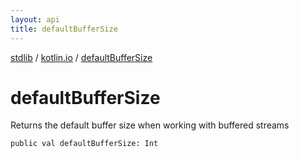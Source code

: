 ```yaml
---
layout: api
title: defaultBufferSize
---
```

[stdlib](../index.html) / [kotlin.io](index.html) / [defaultBufferSize](defaultBufferSize.html)

# defaultBufferSize
Returns the default buffer size when working with buffered streams
```
public val defaultBufferSize: Int
```
